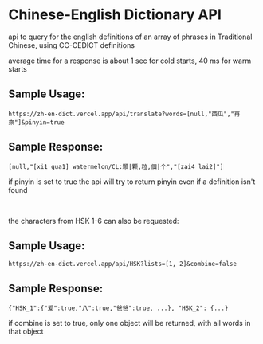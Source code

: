 # Chinese-English Dictionary API

api to query for the english definitions of an array of phrases in Traditional Chinese, using CC-CEDICT definitions

average time for a response is about 1 sec for cold starts, 40 ms for warm starts

## Sample Usage: 

`https://zh-en-dict.vercel.app/api/translate?words=[null,"西瓜","再來"]&pinyin=true`

## Sample Response: 
`[null,"[xi1 gua1] watermelon/CL:顆|颗,粒,個|个","[zai4 lai2]"]`

if pinyin is set to true the api will try to return pinyin even if a definition isn't found

<br>

the characters from HSK 1-6 can also be requested:

## Sample Usage: 

`https://zh-en-dict.vercel.app/api/HSK?lists=[1, 2]&combine=false`

## Sample Response: 
`{"HSK_1":{"爱":true,"八":true,"爸爸":true, ...}, "HSK_2": {...}`

if combine is set to true, only one object will be returned, with all words in that object